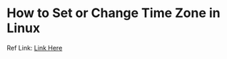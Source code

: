 # How to Set or Change Time Zone in Linux

Ref Link: [Link Here](https://www.linuxbuzz.com/set-or-change-time-zone-in-linux/)
